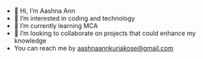 - 👋 Hi, I’m Aashna Ann
- 👀 I’m interested in coding and technology
- 🌱 I’m currently learning MCA
- 💞️ I’m looking to collaborate on projects that could enhance my knowledge
- You can reach me by aashnaannkuriakose@gmail.com

<!---
Aashna-002/Aashna-002 is a ✨ special ✨ repository because its `README.md` (this file) appears on your GitHub profile.
You can click the Preview link to take a look at your changes.
--->
